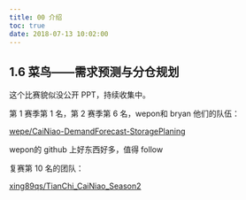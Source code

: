```yaml
---
title: 00 介绍
toc: true
date: 2018-07-13 10:02:00
---
```



## 1.6 菜鸟——需求预测与分仓规划

这个比赛貌似没公开 PPT，持续收集中。

第 1 赛季第 1 名，第 2 赛季第 6 名，wepon和 bryan 他们的队伍：

[wepe/CaiNiao-DemandForecast-StoragePlaning](http://link.zhihu.com/?target=https%3A//github.com/wepe/CaiNiao-DemandForecast-StoragePlaning)

wepon的 github 上好东西好多，值得 follow

复赛第 10 名的团队：

[xing89qs/TianChi_CaiNiao_Season2](http://link.zhihu.com/?target=https%3A//github.com/xing89qs/TianChi_CaiNiao_Season2)
